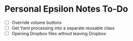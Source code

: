 # Personal Epsilon Notes To-Do

- [ ] Override volume buttons
- [ ] Get Yaml processing into a separate reusable class
- [ ] Opening Dropbox files wthout leaving Dropbox

